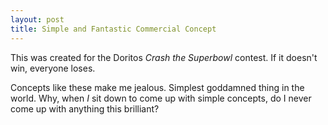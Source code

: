 ```yaml
---
layout: post
title: Simple and Fantastic Commercial Concept
---
```


This was created for the Doritos _Crash the Superbowl_ contest. If it doesn't win, everyone loses.

Concepts like these make me jealous. Simplest goddamned thing in the world. Why, when _I_ sit down to come up with simple concepts, do I never come up with anything this brilliant?
